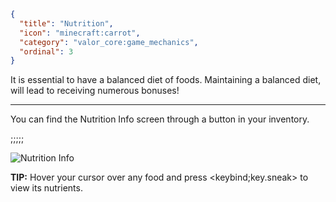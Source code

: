 ```json
{
  "title": "Nutrition",
  "icon": "minecraft:carrot", 
  "category": "valor_core:game_mechanics",
  "ordinal": 3
}
```

It is essential to have a balanced diet of foods. Maintaining a balanced diet, will lead to receiving numerous bonuses!

---

You can find the Nutrition Info screen through a button in your inventory. 

;;;;;

![Nutrition Info](valor_core:textures/miscellaneous/nutrition_info.png,fit)

**TIP:** Hover your cursor over any food and press <keybind;key.sneak> to view its nutrients.
